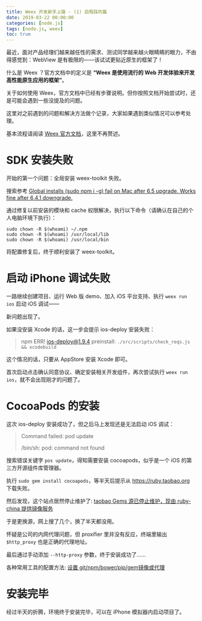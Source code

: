 ```yaml
---
title: Weex 开发新手上路 - (1) 启程踩坑篇
date: 2019-03-22 00:00:00
categories: [node.js]
tags: [node.js, weex]
toc: true
---
```


最近，面对产品经理们越来越任性的需求、测试同学越来越火眼睛睛的眼力，不由得感觉到：WebView 是有极限的——该试试更贴近原生的框架了！ 

什么是 Weex ？官方文档中的定义是 **“Weex 是使用流行的 Web 开发体验来开发高性能原生应用的框架”**。

关于如何使用 Weex，官方文档中已经有步骤说明。但你按照文档开始尝试时，还是可能会遇到一些没提及的问题。

这里对之前遇到的问题和解决方法做个记录，大家如果遇到类似情况可以参考处理。

<!-- more -->

基本流程请阅读 [Weex 官方文档](https://weex.apache.org/zh/guide/introduction.html)，这里不再赘述。

# SDK 安装失败

开始的第一个问题：全局安装 weex-toolkit 失败。

搜索参考 [Global installs (sudo npm i -g) fail on Mac after 6.5 upgrade. Works fine after 6.4.1 downgrade.](https://npm.community/t/global-installs-sudo-npm-i-g-fail-on-mac-after-6-5-upgrade-works-fine-after-6-4-1-downgrade/4082)

通过修复以前安装的模块和 cache 权限解决，执行以下命令（请确认在自己的个人电脑环境下执行）：

```shell
sudo chown -R $(whoami) ~/.npm
sudo chown -R $(whoami) /usr/local/lib
sudo chown -R $(whoami) /usr/local/bin
```

将配置修复后，终于顺利安装了 weex-toolkit。

# 启动 iPhone 调试失败
 
一路继续创建项目、运行 Web 版 demo、加入 iOS 平台支持、执行 `weex run ios` 启动 iOS 调试——

新问题出现了。

如果没安装 Xcode 的话，这一步会提示 ios-deploy 安装失败：

> npm ERR! ios-deploy@1.9.4 preinstall: `./src/scripts/check_reqs.js && xcodebuild`

这个情况的话，只要从 AppStore 安装 Xcode 即可。

首次启动点击确认同意协议、确定安装相关开发组件，再次尝试执行 `weex run ios`，就不会出现刚才的问题了。

# CocoaPods 的安装

这次 ios-deploy 安装成功了，但之后马上发现还是无法启动 iOS 调试：

> Command failed: pod update
> 
> /bin/sh: pod: command not found

搜索错误关键字 `pos update`，得知需要安装 cocoapods，似乎是一个 iOS 的第三方开源组件库管理器。

执行 `sudo gem install cocoapods`，等半天后提示从 https://ruby.taobao.org 下载失败。

然后发现，这个站点居然停止维护了: [taobao Gems 源已停止维护，现由 ruby-china 提供镜像服务](https://www.oschina.net/news/71749/taobao-gems-ruby-china)

于是更换源，网上搜了几个，换了半天都没用。

怀疑是公司的内网代理问题，但 proxifier 里并没有反应，终端里输出 `$http_proxy` 也是正确的代理地址。

最后通过手动添加 `--http-proxy` 参数，终于安装成功了……

各种常用工具的配置方法: [设置 git/npm/bower/pip/gem镜像或代理](https://cloud.tencent.com/developer/article/1114138)

# 安装完毕

经过半天的折腾，环境终于安装完毕，可以在 iPhone 模拟器内启动项目了。

